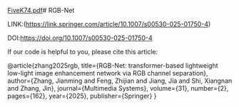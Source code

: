 [FiveK74.pdf](https://github.com/user-attachments/files/19442980/FiveK74.pdf)# RGB-Net

LINK:(https://link.springer.com/article/10.1007/s00530-025-01750-4)

DOI:https://doi.org/10.1007/s00530-025-01750-4

If our code is helpful to you, please cite this article:

@article{zhang2025rgb,
  title={RGB-Net: transformer-based lightweight low-light image enhancement network via RGB channel separation},
  author={Zhang, Jianming and Feng, Zhijian and Jiang, Jia and Shi, Xiangnan and Zhang, Jin},
  journal={Multimedia Systems},
  volume={31},
  number={2},
  pages={162},
  year={2025},
  publisher={Springer}
}

